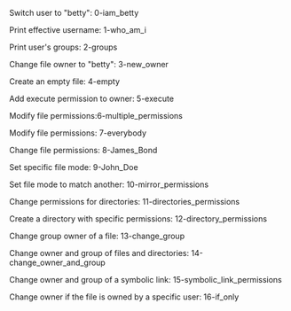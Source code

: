 Switch user to "betty": 0-iam_betty

Print effective username: 1-who_am_i

Print user's groups: 2-groups

Change file owner to "betty": 3-new_owner

Create an empty file: 4-empty

Add execute permission to owner: 5-execute

Modify file permissions:6-multiple_permissions

Modify file permissions: 7-everybody

Change file permissions: 8-James_Bond

Set specific file mode: 9-John_Doe

Set file mode to match another: 10-mirror_permissions

Change permissions for directories: 11-directories_permissions

Create a directory with specific permissions: 12-directory_permissions

Change group owner of a file: 13-change_group

Change owner and group of files and directories: 14-change_owner_and_group

Change owner and group of a symbolic link: 15-symbolic_link_permissions

Change owner if the file is owned by a specific user: 16-if_only

